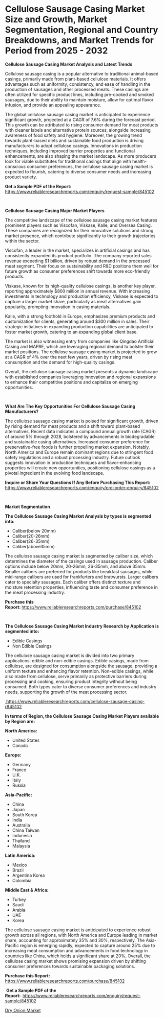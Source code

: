 <p><h1>Cellulose Sausage Casing Market Size and Growth, Market Segmentation, Regional and Country Breakdowns, and Market Trends for Period from 2025 -  2032</h1></p><p><strong>Cellulose Sausage Casing Market Analysis and Latest Trends</strong></p>
<p><p>Cellulose sausage casing is a popular alternative to traditional animal-based casings, primarily made from plant-based cellulose materials. It offers advantages such as uniformity, consistency, and ease of handling in the production of sausages and other processed meats. These casings are often utilized for specific product lines, including pre-cooked and smoked sausages, due to their ability to maintain moisture, allow for optimal flavor infusion, and provide an appealing appearance.</p><p>The global cellulose sausage casing market is anticipated to experience significant growth, projected at a CAGR of 7.6% during the forecast period. This growth can be attributed to rising consumer demand for meat products with cleaner labels and alternative protein sources, alongside increasing awareness of food safety and hygiene. Moreover, the growing trend towards plant-based diets and sustainable food production is driving manufacturers to adopt cellulose casings. Innovations in production techniques, including improved barrier properties and functional enhancements, are also shaping the market landscape. As more producers look for viable substitutes for traditional casings that align with health-conscious consumer preferences, the cellulose sausage casing market is expected to flourish, catering to diverse consumer needs and increasing product variety.</p></p>
<p><strong>Get a Sample PDF of the Report:&nbsp;</strong> <a href="https://www.reliableresearchreports.com/enquiry/request-sample/845102?utm_campaign=3322&utm_medium=2&utm_source=Github&utm_content=ia&utm_term=07042025&utm_id=cellulose-sausage-casing">https://www.reliableresearchreports.com/enquiry/request-sample/845102</a></p>
<p>&nbsp;</p>
<p><strong>Cellulose Sausage Casing Major Market Players</strong></p>
<p><p>The competitive landscape of the cellulose sausage casing market features prominent players such as Viscofan, Viskase, Kalle, and Oversea Casing. These companies are recognized for their innovative solutions and strong market presence, which contribute significantly to their growth trajectories within the sector.</p><p>Viscofan, a leader in the market, specializes in artificial casings and has consistently expanded its product portfolio. The company reported sales revenue exceeding $1 billion, driven by robust demand in the processed meat segment. Their focus on sustainability and R&D positions them well for future growth as consumer preferences shift towards more eco-friendly products.</p><p>Viskase, known for its high-quality cellulose casings, is another key player, reporting approximately $800 million in annual revenue. With increasing investments in technology and production efficiency, Viskase is expected to capture a larger market share, particularly as meat alternatives gain popularity, prompting innovation in casing materials.</p><p>Kalle, with a strong foothold in Europe, emphasizes premium products and customization for clients, generating around $300 million in sales. Their strategic initiatives in expanding production capabilities are anticipated to foster market growth, catering to an expanding global client base.</p><p>The market is also witnessing entry from companies like Qingdao Artificial Casing and MAPRE, which are leveraging regional demand to bolster their market positions. The cellulose sausage casing market is projected to grow at a CAGR of 4% over the next few years, driven by rising meat consumption and the demand for high-quality casings.</p><p>Overall, the cellulose sausage casing market presents a dynamic landscape with established companies leveraging innovation and regional expansions to enhance their competitive positions and capitalize on emerging opportunities.</p></p>
<p>&nbsp;</p>
<p><strong>What Are The Key Opportunities For Cellulose Sausage Casing Manufacturers?</strong></p>
<p><p>The cellulose sausage casing market is poised for significant growth, driven by rising demand for meat products and a shift toward plant-based alternatives. Recent data indicates a compound annual growth rate (CAGR) of around 5% through 2028, bolstered by advancements in biodegradable and sustainable casing alternatives. Increased consumer preference for preservative-free foods is further propelling market expansion. Notably, North America and Europe remain dominant regions due to stringent food safety regulations and a robust processing industry. Future outlook suggests innovation in production techniques and flavor-enhancing properties will create new opportunities, positioning cellulose casings as a pivotal ingredient in the evolving food landscape.</p></p>
<p><strong>Inquire or Share Your Questions If Any Before Purchasing This Report:</strong> <a href="https://www.reliableresearchreports.com/enquiry/pre-order-enquiry/845102?utm_campaign=3322&utm_medium=2&utm_source=Github&utm_content=ia&utm_term=07042025&utm_id=cellulose-sausage-casing">https://www.reliableresearchreports.com/enquiry/pre-order-enquiry/845102</a></p>
<p>&nbsp;</p>
<p><strong>Market Segmentation</strong></p>
<p><strong>The Cellulose Sausage Casing Market Analysis by types is segmented into:</strong></p>
<p><ul><li>Caliber(below 20mm)</li><li>Caliber(20-26mm)</li><li>Caliber(26-35mm)</li><li>Caliber(above35mm)</li></ul></p>
<p><p>The cellulose sausage casing market is segmented by caliber size, which determines the diameter of the casings used in sausage production. Caliber options include below 20mm, 20-26mm, 26-35mm, and above 35mm. Smaller calibers are preferred for products like breakfast sausages, while mid-range calibers are used for frankfurters and bratwursts. Larger calibers cater to specialty sausages. Each caliber offers distinct texture and moisture retention properties, influencing taste and consumer preference in the meat processing industry.</p></p>
<p><strong>Purchase this Report:&nbsp;</strong><a href="https://www.reliableresearchreports.com/purchase/845102?utm_campaign=3322&utm_medium=2&utm_source=Github&utm_content=ia&utm_term=07042025&utm_id=cellulose-sausage-casing">https://www.reliableresearchreports.com/purchase/845102</a></p>
<p>&nbsp;</p>
<p><strong>The Cellulose Sausage Casing Market Industry Research by Application is segmented into:</strong></p>
<p><ul><li>Edible Casings</li><li>Non Edible Casings</li></ul></p>
<p><p>The cellulose sausage casing market is divided into two primary applications: edible and non-edible casings. Edible casings, made from cellulose, are designed for consumption alongside the sausage, providing a uniform texture and enhancing flavor retention. Non-edible casings, while also made from cellulose, serve primarily as protective barriers during processing and cooking, ensuring product integrity without being consumed. Both types cater to diverse consumer preferences and industry needs, supporting the growth of the meat processing sector.</p></p>
<p><a href="https://www.reliableresearchreports.com/cellulose-sausage-casing-r845102?utm_campaign=3322&utm_medium=2&utm_source=Github&utm_content=ia&utm_term=07042025&utm_id=cellulose-sausage-casing">&nbsp;https://www.reliableresearchreports.com/cellulose-sausage-casing-r845102</a></p>
<p><strong>In terms of Region, the Cellulose Sausage Casing Market Players available by Region are:</strong></p>
<p>
    <p> <strong> North America: </strong>
        <ul>
            <li>United States</li>
            <li>Canada</li>
        </ul>
        </p> 
    <p> <strong> Europe: </strong>
        <ul>
            <li>Germany</li>
            <li>France</li>
            <li>U.K.</li>
            <li>Italy</li>
            <li>Russia</li>
        </ul>
        </p> 
    <p> <strong> Asia-Pacific: </strong>
        <ul>
            <li>China</li>
            <li>Japan</li>
            <li>South Korea</li>
            <li>India</li>
            <li>Australia</li>
            <li>China Taiwan</li>
            <li>Indonesia</li>
            <li>Thailand</li>
            <li>Malaysia</li>
        </ul>
        </p> 
    <p> <strong> Latin America: </strong>
        <ul>
            <li>Mexico</li>
            <li>Brazil</li>
            <li>Argentina Korea</li>
            <li>Colombia</li>
        </ul>
        </p> 
    <p> <strong> Middle East & Africa: </strong>
        <ul>
            <li>Turkey</li>
            <li>Saudi</li>
            <li>Arabia</li>
            <li>UAE</li>
            <li>Korea</li>
        </ul>
    </p>
    </p>
<p><p>The cellulose sausage casing market is anticipated to experience robust growth across all regions, with North America and Europe leading in market share, accounting for approximately 35% and 30%, respectively. The Asia-Pacific region is emerging rapidly, expected to capture around 25% due to increasing meat consumption and advancements in food technology in countries like China, which holds a significant share at 20%. Overall, the cellulose casing market shows promising expansion driven by shifting consumer preferences towards sustainable packaging solutions.</p></p>
<p><strong>Purchase this Report: </strong><a href="https://www.reliableresearchreports.com/purchase/845102?utm_campaign=3322&utm_medium=2&utm_source=Github&utm_content=ia&utm_term=07042025&utm_id=cellulose-sausage-casing">https://www.reliableresearchreports.com/purchase/845102</a></p>
<p>&nbsp;<strong>Get a Sample PDF of the Report:&nbsp;&nbsp;</strong><a href="https://www.reliableresearchreports.com/enquiry/request-sample/845102?utm_campaign=3322&utm_medium=2&utm_source=Github&utm_content=ia&utm_term=07042025&utm_id=cellulose-sausage-casing">https://www.reliableresearchreports.com/enquiry/request-sample/845102</a></p>
<p><strong></strong></p>
<p><p><a href="https://github.com/spoorsusama/Market-Research-Report-List-1/blob/main/dry-onion-market.md?utm_campaign=3322&utm_medium=2&utm_source=Github&utm_content=ia&utm_term=07042025&utm_id=cellulose-sausage-casing">Dry Onion Market</a></p></p>